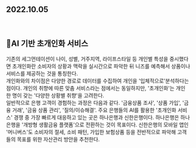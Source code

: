 ## 2022.10.05


<br>

## 🌱AI 기반 초개인화 서비스

기존의 세그먼테이션이 나이, 성별, 거주지역, 라이프스타일 등 개인별 특성을 중시했다면 초개인화란 소비자의 상황과 맥락을 실시간으로 파악한 뒤 니즈를 예측해서 상품이나 서비스를 제공하는 것을 통칭한다.<br>
개인화와의 차이점은 다양한 경로로 데이터를 수집하여 개인을 '입체적으로'분석하다는 점이다. 개인의 취향에 따른 맞춤 서비스라는 점에서는 동일하지만, '초개인화'는 개인 한 명이 갖는 '다양한 상황별 취향'을 고려한다.
<br>
일반적으로 은행 고객이 경험하는 과정은 다음과 같다. '금융상품 조사', '상품 가입', '금융 거래', '금융 상품 관리', '질의/이슈해결'.
주요 은행들의 AI를 활용한 '초개인화 서비스' 경쟁 중 가장 빠르게 대응하고 있는 곳은 하나은행과 신한은행이다. 하나은행은 하나은행을 '개방형 생활금융 플랫폼'으로 전환하는 것이 목표이다. 신한은행의 모바일 앱인 '머니버스'도 소비자의 절세, 소비 패턴, 가입한 보험상품 등을 전반적으로 파악해 고객들의 목표를 위한 자산관리 방안을 추천한다.
